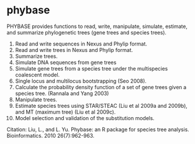 # phybase
PHYBASE provides functions to read, write, manipulate, simulate, estimate, and summarize phylogenetic trees (gene trees and species trees). 

1. Read and write sequences in Nexus and Phylip format. 
2. Read and write trees in Nexus and Phylip format. 
3. Summarize trees. 
4. Simulate DNA sequences from gene trees 
5. Simulate gene trees from a species tree under the multispecies coalescent model. 
6. Single locus and multilocus bootstrapping (Seo 2008). 
7. Calculate the probability density function of a set of gene trees given a species tree. (Rannala and Yang 2003) 
8. Manipulate trees. 
9. Estimate species trees using STAR/STEAC (Liu et al 2009a and 2009b), and MT (maximum tree) (Liu et al 2009c). 
10. Model selection and validation of the substitution models. 

Citation: Liu, L., and L. Yu. Phybase: an R package for species tree analysis. Bioinformatics. 2010 26(7):962-963.
